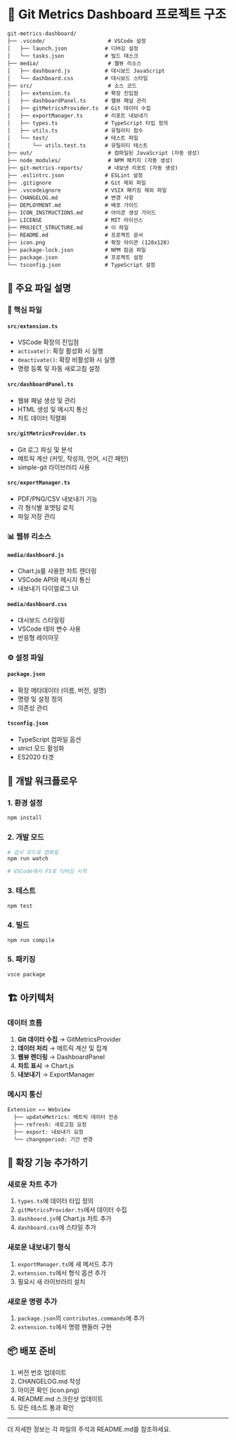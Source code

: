 # 📁 Git Metrics Dashboard 프로젝트 구조

```
git-metrics-dashboard/
├── .vscode/                    # VSCode 설정
│   ├── launch.json            # 디버깅 설정
│   └── tasks.json             # 빌드 태스크
├── media/                      # 웹뷰 리소스
│   ├── dashboard.js           # 대시보드 JavaScript
│   └── dashboard.css          # 대시보드 스타일
├── src/                        # 소스 코드
│   ├── extension.ts           # 확장 진입점
│   ├── dashboardPanel.ts      # 웹뷰 패널 관리
│   ├── gitMetricsProvider.ts  # Git 데이터 수집
│   ├── exportManager.ts       # 리포트 내보내기
│   ├── types.ts               # TypeScript 타입 정의
│   ├── utils.ts               # 유틸리티 함수
│   └── test/                  # 테스트 파일
│       └── utils.test.ts      # 유틸리티 테스트
├── out/                        # 컴파일된 JavaScript (자동 생성)
├── node_modules/               # NPM 패키지 (자동 생성)
├── git-metrics-reports/        # 내보낸 리포트 (자동 생성)
├── .eslintrc.json             # ESLint 설정
├── .gitignore                 # Git 제외 파일
├── .vscodeignore              # VSIX 패키징 제외 파일
├── CHANGELOG.md               # 변경 사항
├── DEPLOYMENT.md              # 배포 가이드
├── ICON_INSTRUCTIONS.md       # 아이콘 생성 가이드
├── LICENSE                    # MIT 라이선스
├── PROJECT_STRUCTURE.md       # 이 파일
├── README.md                  # 프로젝트 문서
├── icon.png                   # 확장 아이콘 (128x128)
├── package-lock.json          # NPM 잠금 파일
├── package.json               # 프로젝트 설정
└── tsconfig.json              # TypeScript 설정
```

## 📄 주요 파일 설명

### 🎯 핵심 파일

#### `src/extension.ts`
- VSCode 확장의 진입점
- `activate()`: 확장 활성화 시 실행
- `deactivate()`: 확장 비활성화 시 실행
- 명령 등록 및 자동 새로고침 설정

#### `src/dashboardPanel.ts`
- 웹뷰 패널 생성 및 관리
- HTML 생성 및 메시지 통신
- 차트 데이터 직렬화

#### `src/gitMetricsProvider.ts`
- Git 로그 파싱 및 분석
- 메트릭 계산 (커밋, 작성자, 언어, 시간 패턴)
- simple-git 라이브러리 사용

#### `src/exportManager.ts`
- PDF/PNG/CSV 내보내기 기능
- 각 형식별 포맷팅 로직
- 파일 저장 관리

### 📊 웹뷰 리소스

#### `media/dashboard.js`
- Chart.js를 사용한 차트 렌더링
- VSCode API와 메시지 통신
- 내보내기 다이얼로그 UI

#### `media/dashboard.css`
- 대시보드 스타일링
- VSCode 테마 변수 사용
- 반응형 레이아웃

### ⚙️ 설정 파일

#### `package.json`
- 확장 메타데이터 (이름, 버전, 설명)
- 명령 및 설정 정의
- 의존성 관리

#### `tsconfig.json`
- TypeScript 컴파일 옵션
- strict 모드 활성화
- ES2020 타겟

## 🔧 개발 워크플로우

### 1. 환경 설정
```bash
npm install
```

### 2. 개발 모드
```bash
# 감시 모드로 컴파일
npm run watch

# VSCode에서 F5로 디버깅 시작
```

### 3. 테스트
```bash
npm test
```

### 4. 빌드
```bash
npm run compile
```

### 5. 패키징
```bash
vsce package
```

## 🏗️ 아키텍처

### 데이터 흐름
1. **Git 데이터 수집** → GitMetricsProvider
2. **데이터 처리** → 메트릭 계산 및 집계
3. **웹뷰 렌더링** → DashboardPanel
4. **차트 표시** → Chart.js
5. **내보내기** → ExportManager

### 메시지 통신
```
Extension ←→ Webview
  ├── updateMetrics: 메트릭 데이터 전송
  ├── refresh: 새로고침 요청
  ├── export: 내보내기 요청
  └── changeperiod: 기간 변경
```

## 🚀 확장 기능 추가하기

### 새로운 차트 추가
1. `types.ts`에 데이터 타입 정의
2. `gitMetricsProvider.ts`에서 데이터 수집
3. `dashboard.js`에 Chart.js 차트 추가
4. `dashboard.css`에 스타일 추가

### 새로운 내보내기 형식
1. `exportManager.ts`에 새 메서드 추가
2. `extension.ts`에서 형식 옵션 추가
3. 필요시 새 라이브러리 설치

### 새로운 명령 추가
1. `package.json`의 `contributes.commands`에 추가
2. `extension.ts`에서 명령 핸들러 구현

## 📦 배포 준비

1. 버전 번호 업데이트
2. CHANGELOG.md 작성
3. 아이콘 확인 (icon.png)
4. README.md 스크린샷 업데이트
5. 모든 테스트 통과 확인

---

더 자세한 정보는 각 파일의 주석과 README.md를 참조하세요.